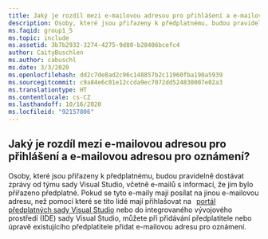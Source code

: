 ```yaml
---
title: Jaký je rozdíl mezi e-mailovou adresou pro přihlášení a e-mailovou adresou pro oznámení?
description: Osoby, které jsou přiřazeny k předplatnému, budou pravidelně dostávat zprávy od týmu sady Visual Studio, včetně e-mailů...
ms.faqid: group1_5
ms.topic: include
ms.assetid: 3b7b2932-3274-4275-9d80-b28406bcefc4
author: CaityBuschlen
ms.author: cabuschl
ms.date: 3/3/2020
ms.openlocfilehash: dd2c7de8ad2c96c148857b2c11960fba190a5939
ms.sourcegitcommit: c9a84e6c01e12ccda9ec7072dd524830007e02a3
ms.translationtype: HT
ms.contentlocale: cs-CZ
ms.lasthandoff: 10/16/2020
ms.locfileid: "92157806"
---
```

## <a name="what-is-the-difference-between-a-sign-in-email-address-and-a-notification-email-address"></a>Jaký je rozdíl mezi e-mailovou adresou pro přihlášení a e-mailovou adresou pro oznámení?

Osoby, které jsou přiřazeny k předplatnému, budou pravidelně dostávat zprávy od týmu sady Visual Studio, včetně e-mailů s informací, že jim bylo přiřazeno předplatné. Pokud se tyto e-maily mají posílat na jinou e-mailovou adresu, než pomocí které se tito lidé mají přihlašovat na   [portál předplatných sady Visual Studio](https://my.visualstudio.com/) nebo do integrovaného vývojového prostředí (IDE) sady Visual Studio, můžete při přidávání předplatitele nebo úpravě existujícího předplatitele přidat e-mailovou adresu pro oznámení.
